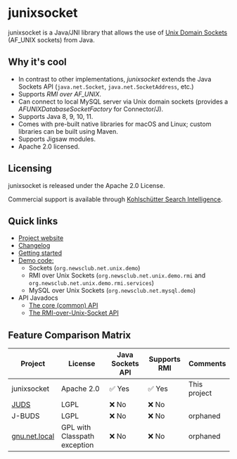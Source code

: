 # junixsocket

junixsocket is a Java/JNI library that allows the use of [Unix Domain Sockets](https://en.wikipedia.org/wiki/Unix_domain_socket) (AF_UNIX sockets) from Java.

## Why it's cool

* In contrast to other implementations, *junixsocket* extends the Java Sockets API (`java.net.Socket`, `java.net.SocketAddress`, etc.)
* Supports *RMI over AF_UNIX*.
* Can connect to local MySQL server via Unix domain sockets (provides a *AFUNIXDatabaseSocketFactory* for Connector/J).
* Supports Java 8, 9, 10, 11.
* Comes with pre-built native libraries for macOS and Linux; custom libraries can be built using Maven.
* Supports Jigsaw modules.
* Apache 2.0 licensed.

## Licensing

junixsocket is released under the Apache 2.0 License.

Commercial support is available through [Kohlschütter Search Intelligence](http://www.kohlschutter.com/).

## Quick links

 * [Project website](https://kohlschutter.github.io/junixsocket/)
 * [Changelog](https://kohlschutter.github.io/junixsocket/changelog.html)
 * [Getting started](https://kohlschutter.github.io/junixsocket/quickstart.html)
 * [Demo code:](https://kohlschutter.github.io/junixsocket/junixsocket-demo/xref/index.html)
    - Sockets (`org.newsclub.net.unix.demo`)
    - RMI over Unix Sockets (`org.newsclub.net.unix.demo.rmi` and `org.newsclub.net.unix.demo.rmi.services`)
    - MySQL over Unix Sockets  (`org.newsclub.net.mysql.demo`)
  * API Javadocs
    - [The core (common) API](https://kohlschutter.github.io/junixsocket/junixsocket-common/apidocs/org.newsclub.net.unix/org/newsclub/net/unix/package-summary.html)
    - [The RMI-over-Unix-Socket API](https://kohlschutter.github.io/junixsocket/junixsocket-rmi/apidocs/org.newsclub.net.unix.rmi/org/newsclub/net/unix/rmi/package-summary.html)

## Feature Comparison Matrix

| Project  | License | Java Sockets API | Supports RMI | Comments |
| ------------- | --------- | ------------- | ------------- | ------------- |
| junixsocket | Apache 2.0 | ✅ Yes | ✅ Yes | This project |
| [JUDS](http://code.google.com/p/juds/)  | LGPL | ❌ No | ❌ No | |
| J-BUDS  | LGPL | ❌ No | ❌ No | orphaned |
| [gnu.net.local](http://web.archive.org/web/20060702213439/http://www.nfrese.net/software/gnu_net_local/overview.html) | GPL with Classpath exception | ❌ No | ❌ No | orphaned |
